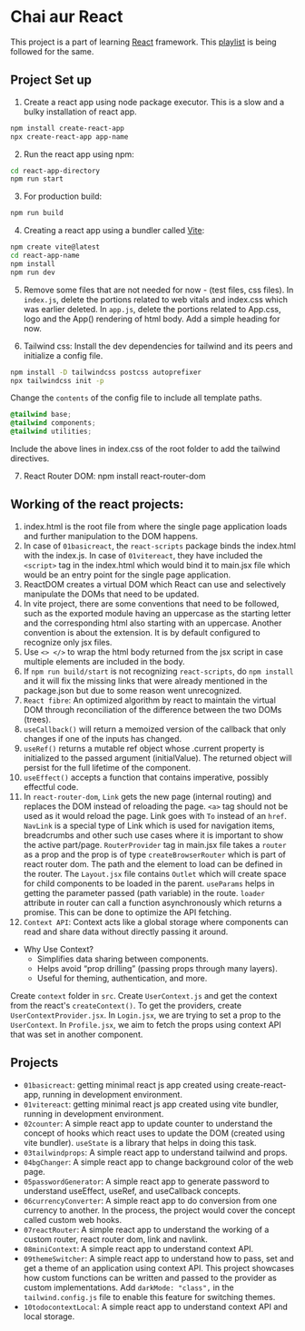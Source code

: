 # Chai aur React
This project is a part of learning [React](https://react.dev/) framework. This [playlist](https://www.youtube.com/playlist?list=PLu71SKxNbfoDqgPchmvIsL4hTnJIrtige) is being followed for the same.

## Project Set up
1. Create a react app using node package executor. This is a slow and a bulky installation of react app.
```sh
npm install create-react-app
npx create-react-app app-name
```
2. Run the react app using npm:
```sh
cd react-app-directory
npm run start
```
3. For production build:
```sh
npm run build
```
4. Creating a react app using a bundler called [Vite](https://vitejs.dev/guide/):
```sh
npm create vite@latest
cd react-app-name
npm install
npm run dev
```
5. Remove some files that are not needed for now - (test files, css files).
In `index.js`, delete the portions related to web vitals and index.css which was earlier deleted.
In `app.js`, delete the portions related to App.css, logo and the App() rendering of html body. Add a simple heading for now.

6. Tailwind css:
Install the dev dependencies for tailwind and its peers and initialize a config file.
```sh
npm install -D tailwindcss postcss autoprefixer
npx tailwindcss init -p
```
Change the `contents` of the config file to include all template paths.
```css
@tailwind base;
@tailwind components;
@tailwind utilities;
```
Include the above lines in index.css of the root folder to add the tailwind directives.

7. React Router DOM:
npm install react-router-dom

## Working of the react projects:
1. index.html is the root file from where the single page application loads and further manipulation to the DOM happens.
2. In case of `01basicreact`, the `react-scripts` package binds the index.html with the index.js. In case of `01vitereact`, they have included the `<script>` tag in the index.html which would bind it to main.jsx file which would be an entry point for the single page application.
3. ReactDOM creates a virtual DOM which React can use and selectively manipulate the DOMs that need to be updated.
4. In vite project, there are some conventions that need to be followed, such as the exported module having an uppercase as the starting letter and the corresponding html also starting with an uppercase. Another convention is about the extension. It is by default configured to recognize only jsx files.
5. Use `<> </>` to wrap the html body returned from the jsx script in case multiple elements are included in the body.
6. If `npm run build/start` is not recognizing `react-scripts`, do `npm install` and it will fix the missing links that were already mentioned in the package.json but due to some reason went unrecognized.
7. `React fibre`: An optimized algorithm by react to maintain the virtual DOM through reconciliation of the difference between the two DOMs (trees).
8. `useCallback()` will return a memoized version of the callback that only changes if one of the inputs has changed.
9. `useRef()` returns a mutable ref object whose .current property is initialized to the passed argument (initialValue). The returned object will persist for the full lifetime of the component.
10. `useEffect()` accepts a function that contains imperative, possibly effectful code.
11. In `react-router-dom`, `Link` gets the new page (internal routing) and replaces the DOM instead of reloading the page. `<a>` tag should not be used as it would reload the page. Link goes with `To` instead of an `href`. `NavLink` is a special type of Link which is used for navigation items, breadcrumbs and other such use cases where it is important to show the active part/page.
`RouterProvider` tag in main.jsx file takes a `router` as a prop and the prop is of type `createBrowserRouter` which is part of react router dom. The path and the element to load can be defined in the router. The `Layout.jsx` file contains `Outlet` which will create space for child components to be loaded in the parent. `useParams` helps in getting the parameter passed (path variable) in the route.
`loader` attribute in router can call a function asynchronously which returns a promise. This can be done to optimize the API fetching.
12. `Context API`: Context acts like a global storage where components can read and share data without directly passing it around. 
- Why Use Context?
    - Simplifies data sharing between components.
    - Helps avoid “prop drilling” (passing props through many layers).
    - Useful for theming, authentication, and more.

Create `context` folder in `src`. Create `UserContext.js` and get the context from the react's `createContext()`. To get the providers, create `UserContextProvider.jsx`.
In `Login.jsx`, we are trying to set a prop to the `UserContext`. In `Profile.jsx`, we aim to fetch the props using context API that was set in another component.

## Projects
- `01basicreact`: getting minimal react js app created using create-react-app, running in development environment.
- `01vitereact`: getting minimal react js app created using vite bundler, running in development environment.
- `02counter`: A simple react app to update counter to understand the concept of hooks which react uses to update the DOM (created using vite bundler). `useState` is a library that helps in doing this task.
- `03tailwindprops`: A simple react app to understand tailwind and props.
- `04bgChanger`: A simple react app to change background color of the web page.
- `05passwordGenerator`: A simple react app to generate password to understand useEffect, useRef, and useCallback concepts.
- `06currencyConverter`: A simple react app to do conversion from one currency to another. In the process, the project would cover the concept called custom web hooks.
- `07reactRouter`: A simple react app to understand the working of a custom router, react router dom, link and navlink.
- `08miniContext`: A simple react app to understand context API.
- `09themeSwitcher`: A simple react app to understand how to pass, set and get a theme of an application using context API. This project showcases how custom functions can be written and passed to the provider as custom implementations. Add `darkMode: "class",` in the `tailwind.config.js` file to enable this feature for switching themes.
- `10todocontextLocal`: A simple react app to understand context API and local storage.